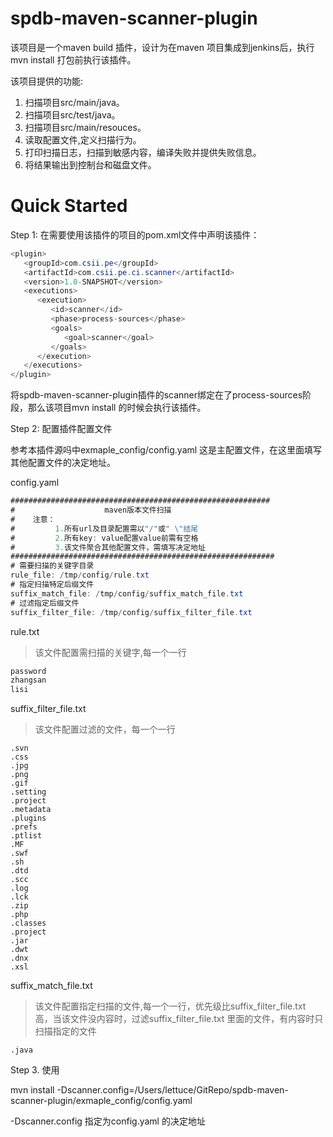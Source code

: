 # spdb-maven-scanner-plugin


该项目是一个maven build 插件，设计为在maven 项目集成到jenkins后，执行mvn install 打包前执行该插件。


该项目提供的功能:

1. 扫描项目src/main/java。
2. 扫描项目src/test/java。
3. 扫描项目src/main/resouces。
4. 读取配置文件,定义扫描行为。
5. 打印扫描日志，扫描到敏感内容，编译失败并提供失败信息。
6. 将结果输出到控制台和磁盘文件。

# Quick Started

Step 1: 在需要使用该插件的项目的pom.xml文件中声明该插件：

```java
<plugin>
   <groupId>com.csii.pe</groupId>
   <artifactId>com.csii.pe.ci.scanner</artifactId>
   <version>1.0-SNAPSHOT</version>
   <executions>
      <execution>
         <id>scanner</id>
         <phase>process-sources</phase>
         <goals>
            <goal>scanner</goal>
         </goals>
      </execution>
   </executions>
</plugin> 
```
将spdb-maven-scanner-plugin插件的scanner绑定在了process-sources阶段，那么该项目mvn install 的时候会执行该插件。

Step 2: 配置插件配置文件
 
 参考本插件源吗中exmaple_config/config.yaml 这是主配置文件，在这里面填写其他配置文件的决定地址。
 
config.yaml

```java
##########################################################
#                    maven版本文件扫描
#    注意：
#         1.所有url及目录配置需以"/"或" \"结尾
#         2.所有key: value配置value前需有空格
#         3.该文件聚合其他配置文件，需填写决定地址
###########################################################
# 需要扫描的关键字目录
rule_file: /tmp/config/rule.txt
# 指定扫描特定后缀文件
suffix_match_file: /tmp/config/suffix_match_file.txt
# 过滤指定后缀文件
suffix_filter_file: /tmp/config/suffix_filter_file.txt
```

rule.txt

> 该文件配置需扫描的关键字,每一个一行

```java
password
zhangsan
lisi
```


suffix_filter_file.txt

> 该文件配置过滤的文件，每一个一行

```
.svn
.css
.jpg
.png
.gif
.setting
.project
.metadata
.plugins
.prefs
.ptlist
.MF
.swf
.sh
.dtd
.scc
.log
.lck
.zip
.php
.classes
.project
.jar
.dwt
.dnx
.xsl
```

suffix_match_file.txt

> 该文件配置指定扫描的文件,每一个一行，优先级比suffix_filter_file.txt 高，当该文件没内容时，过滤suffix_filter_file.txt 里面的文件，有内容时只扫描指定的文件

```
.java
```


Step 3. 使用

mvn install -Dscanner.config=/Users/lettuce/GitRepo/spdb-maven-scanner-plugin/exmaple_config/config.yaml

-Dscanner.config 指定为config.yaml 的决定地址

